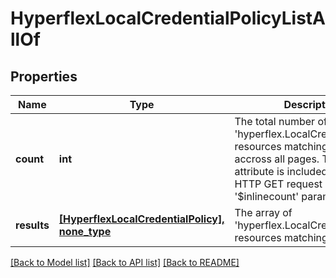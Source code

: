 # HyperflexLocalCredentialPolicyListAllOf

## Properties
Name | Type | Description | Notes
------------ | ------------- | ------------- | -------------
**count** | **int** | The total number of &#39;hyperflex.LocalCredentialPolicy&#39; resources matching the request, accross all pages. The &#39;Count&#39; attribute is included when the HTTP GET request includes the &#39;$inlinecount&#39; parameter. | [optional] 
**results** | [**[HyperflexLocalCredentialPolicy], none_type**](HyperflexLocalCredentialPolicy.md) | The array of &#39;hyperflex.LocalCredentialPolicy&#39; resources matching the request. | [optional] 

[[Back to Model list]](../README.md#documentation-for-models) [[Back to API list]](../README.md#documentation-for-api-endpoints) [[Back to README]](../README.md)



